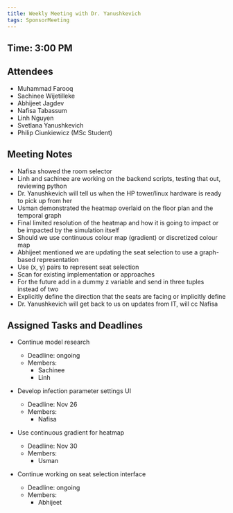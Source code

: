 ```yaml
---
title: Weekly Meeting with Dr. Yanushkevich
tags: SponsorMeeting
---
```


## Time: 3:00 PM

## Attendees
- Muhammad Farooq
- Sachinee Wijetilleke
- Abhijeet Jagdev
- Nafisa Tabassum
- Linh Nguyen
- Svetlana Yanushkevich
- Philip Ciunkiewicz (MSc Student)

## Meeting Notes
- Nafisa showed the room selector
- Linh and sachinee are working on the backend scripts, testing that out, reviewing python
- Dr. Yanushkevich will tell us when the HP tower/linux hardware is ready to pick up from her
- Usman demonstrated the heatmap overlaid on the floor plan and the temporal graph
- Final limited resolution of the heatmap and how it is going to impact or be impacted by the simulation itself
- Should we use continuous colour map (gradient) or discretized colour map
- Abhijeet mentioned we are updating the seat selection to use a graph-based representation
- Use (x, y) pairs to represent seat selection
- Scan for existing implementation or approaches
- For the future add in a dummy z variable and send in three tuples instead of two
- Explicitly define the direction that the seats are facing or implicitly define
- Dr. Yanushkevich will get back to us on updates from IT, will cc Nafisa


## Assigned Tasks and Deadlines

- Continue model research
    - Deadline: ongoing
    - Members:
        - Sachinee
        - Linh

- Develop infection parameter settings UI
    - Deadline: Nov 26
    - Members:
        - Nafisa

- Use continuous gradient for heatmap
    - Deadline: Nov 30
    - Members:
        - Usman

- Continue working on seat selection interface
    - Deadline: ongoing
    - Members:
        - Abhijeet